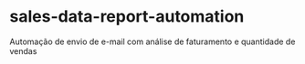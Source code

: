 # sales-data-report-automation
Automação de envio de e-mail com análise de faturamento e quantidade de vendas
